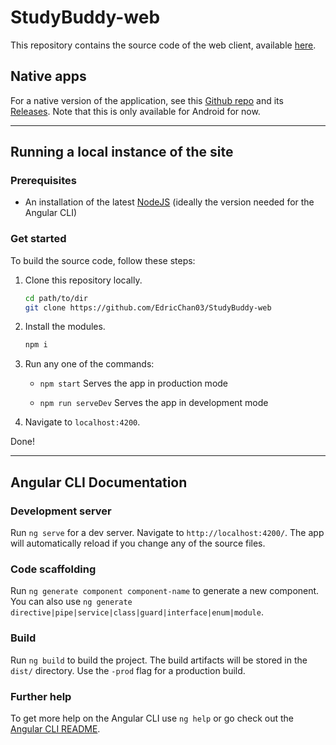 # StudyBuddy-web

This repository contains the source code of the web client, available [here](https://studybuddy-e5f46.web.app).

## Native apps

For a native version of the application, see this [Github repo](https://github.com/EdricChan03/StudyBuddy-android) and its [Releases](https://github.com/EdricChan03/StudyBuddy-android/releases). Note that this is only available for Android for now.

---

## Running a local instance of the site

### Prerequisites

- An installation of the latest [NodeJS](https://nodejs.org/en/) (ideally the version needed for the Angular CLI)

### Get started

To build the source code, follow these steps:

1. Clone this repository locally.

   ```bash
   cd path/to/dir
   git clone https://github.com/EdricChan03/StudyBuddy-web
   ```

2. Install the modules.

   ```bash
   npm i
   ```

3. Run any one of the commands:

   - `npm start`
      Serves the app in production mode

   - `npm run serveDev`
     Serves the app in development mode

4. Navigate to `localhost:4200`.

Done!

---

## Angular CLI Documentation

### Development server

Run `ng serve` for a dev server. Navigate to `http://localhost:4200/`. The app will automatically reload if you change any of the source files.

### Code scaffolding

Run `ng generate component component-name` to generate a new component. You can also use `ng generate directive|pipe|service|class|guard|interface|enum|module`.

### Build

Run `ng build` to build the project. The build artifacts will be stored in the `dist/` directory. Use the `-prod` flag for a production build.

### Further help

To get more help on the Angular CLI use `ng help` or go check out the [Angular CLI README](https://github.com/angular/angular-cli/blob/master/README.md).

